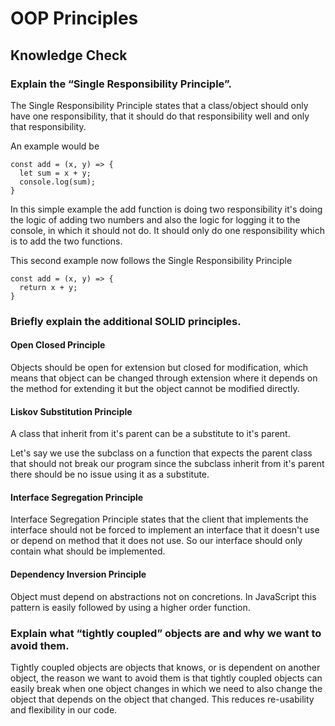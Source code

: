 # OOP Principles

## Knowledge Check

### Explain the “Single Responsibility Principle”.

The Single Responsibility Principle states that a class/object should only have one responsibility, that it should do that responsibility well and only that responsibility.

An example would be

```
const add = (x, y) => {
  let sum = x + y;
  console.log(sum);
}
```

In this simple example the add function is doing two responsibility it's doing the logic of adding two numbers and also the logic for logging it to the console, in which it should not do. It should only do one responsibility which is to add the two functions.

This second example now follows the Single Responsibility Principle

```
const add = (x, y) => {
  return x + y;
}

```


### Briefly explain the additional SOLID principles.

#### Open Closed Principle

Objects should be open for extension but closed for modification, which means that object can be changed through extension where it depends on the method for extending it but the object cannot be modified directly.

#### Liskov Substitution Principle

A class that inherit from it's parent can be a substitute to it's parent. 

Let's say we use the subclass on a function that expects the parent class that should not break our program since the subclass inherit from it's parent there should be no issue using it as a substitute. 

#### Interface Segregation Principle

Interface Segregation Principle states that the client that implements the interface should not be forced to implement an interface that it doesn't use or depend on method that it does not use. So our interface should only contain what should be implemented.

#### Dependency Inversion Principle

Object must depend on abstractions not on concretions. In JavaScript this pattern is easily followed by using a higher order function.

### Explain what “tightly coupled” objects are and why we want to avoid them.

Tightly coupled objects are objects that knows, or is dependent on another object, the reason we want to avoid them is that tightly coupled objects can easily break when one object changes in which we need to also change the object that depends on the object that changed. This reduces re-usability and flexibility in our code.